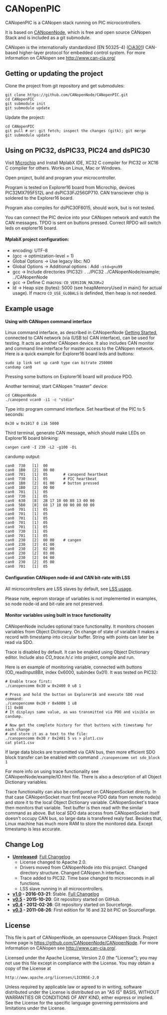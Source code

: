 CANopenPIC
==========

CANopenPIC is a CANopen stack running on PIC microcontrollers.

It is based on [CANopenNode](https://github.com/CANopenNode/CANopenNode),
which is free and open source CANopen Stack and is included as a git submodule.

CANopen is the internationally standardized (EN 50325-4)
([CiA301](http://can-cia.org/standardization/technical-documents))
CAN-based higher-layer protocol for embedded control system. For more
information on CANopen see http://www.can-cia.org/


Getting or updating the project
-------------------------------
Clone the project from git repository and get submodules:

    git clone https://github.com/CANopenNode/CANopenPIC.git
    cd CANopenPIC
    git submodule init
    git submodule update

Update the project:

    cd CANopenPIC
    git pull # or: git fetch; inspect the changes (gitk); git merge
    git submodule update

Using on PIC32, dsPIC33, PIC24 and dsPIC30
------------------------------------------
Visit [Microchip](http://www.microchip.com/) and Install MplabX IDE,
XC32 C compiler for PIC32 or XC16 C compiler for others.
Works on Linux, Mac or Windows.

Open project, build and program your microcontroller.

Program is tested on Explorer16 board from Microchip, devices
PIC32MX795F512L and dsPIC33FJ256GP710.
CAN transciever chip is soldered to the Explorer16 board.

Program also compiles for dsPIC30F6015, should work, but is not tested.

You can connect the PIC device into your CANopen network and
watch the CAN messages. TPDO is sent on buttons pressed. Correct RPDO
will switch leds on explorer16 board.

#### MplabX project configuration:
- encoding: UTF-8
- (gcc -> optimization-level = 1)
- Global Options -> Use legacy libc: NO
- Global Options -> Additional options : Add `-std=gnu99`
- gcc -> Include directories (PIC32): .
                                      ../PIC32
                                      ../CANopenNode/example;
                                      ../CANopenNode
- gcc -> Define C macros: `CO_VERSION_MAJOR=2`
- ld -> Heap size (bytes): 5000 (see heapMemoryUsed in main() for actual usage).
  If macro `CO_USE_GLOBALS` is definded, then heap is not needed.

Example usage
-------------

#### Using with CANopen command interface
Linux command interface, as described in CANopenNode
[Getting Started](https://github.com/CANopenNode/CANopenNode/blob/master/doc/gettingStarted.md),
connected to CAN network (via (USB to) CAN interface), can be used for testing.
It acts as another CANopen device. It also includes CAN monitor and command line
interface for master access to the CANopen network.
Here is a quick example for Explorer16 board leds and buttons:


    sudo ip link set up can0 type can bitrate 250000
    candump can0

Pressing some buttons on Explorer16 board will produce PDO.

Another terminal, start CANopen "master" device:

    cd CANopenNode
    ./canopend vcan0 -i1 -c "stdio"

Type into program command interface. Set heartbeat of the PIC to 5 seconds:

    0x30 w 0x1017 0 i16 5000

Third terminal, generate CAN message, which should make LEDs on Explorer16 board blinking:

    cangen can0 -I 230 -L2 -g100 -Di

candump output:

    can0  730   [1]  00
    can0  1B0   [2]  00 00
    can0  701   [1]  05       # canopend heartbeat
    can0  730   [1]  05       # PIC heartbeat
    can0  1B0   [2]  01 00    # button pressed
    can0  1B0   [2]  00 00
    can0  701   [1]  05
    can0  730   [1]  05
    can0  630   [8]  2B 17 10 00 88 13 00 00
    can0  5B0   [8]  60 17 10 00 00 00 00 00
    can0  701   [1]  05
    can0  701   [1]  05
    can0  701   [1]  05
    can0  701   [1]  05
    can0  701   [1]  05
    can0  730   [1]  05
    can0  701   [1]  05
    can0  230   [2]  00 00    # cangen
    can0  230   [2]  01 00
    can0  230   [2]  02 00
    can0  230   [2]  03 00
    can0  230   [2]  04 00
    can0  230   [2]  05 00
    can0  701   [1]  05

#### Configuration CANopen node-id and CAN bit-rate with LSS
All microcontrollers are LSS slaves by default, see
[LSS usage](https://github.com/CANopenNode/CANopenNode/blob/master/doc/LSSusage.md).

Please note, eeprom storage of variables is not implemented in examples, so
node node-id and bit-rate are not preserved.

#### Monitor variables using built in trace functionality
CANopenNode includes optional trace functionality. It monitors
choosen variables from Object Dictionary. On change of state of variable it
makes a record with timestamp into circular buffer. String with points can later
be read via SDO.

Trace is disabled by default. It can be enabled using Object Dictionary editor.
Include also *CO_trace.h/.c* into project, compile and run.

Here is en example of monitoring variable, connected with buttons
(OD_readInput8Bit, index 0x6000, subindex 0x01). It was tested on PIC32:

```
# Enable trace first:
./canopencomm 0x30 w 0x2400 0 u8 1

# Press and hold the button on Explorer16 and execute SDO read command:
./canopencomm 0x30 r 0x6000 1 u8
[1] 0x08
# It displays same value, as was transmitted via PDO and visible on candump.

# Now get the complete history for that buttons with timestamp for each change
# and store it as a text to the file:
./canopencomm 0x30 r 0x2401 5 vs > plot1.csv
cat plot1.csv
```
If large data blocks are transmitted via CAN bus, then more efficient SDO block
transfer can be enabled with command `./canopencomm set sdo_block 1`

For more info on using trace functionality see CANopenNode/example/IO.html
file. There is also a description of all Object Dictionary variables.

Trace functionality can also be configured on CANopenSocket directly. In that
case CANopenSocket must first receive PDO data from remote node(s) and store it
to the local Object Dictionary variable. CANopenSocket's trace then monitors
that variable. Text buffer is then read with the similar command as above. But
local SDO data access from CANopenSocket itself doesn't occupy CAN bus, so large
data is transfered realy fast. Besides that, Linux machine has much more RAM to
store the monitored data. Except timestamp is less accurate.


Change Log
----------
- **[Unreleased](https://github.com/CANopenNode/CANopenPIC/tree/HEAD)**: [Full Changelog](https://github.com/CANopenNode/CANopenPIC/compare/v1.0...master)
  - License changed to Apache 2.0.
  - Drivers moved from CANopenNode into this project. Changed directory structure. Changed CANopen.h interface.
  - Trace added to PIC32. Time base changed to microseconds in all functions.
  - LSS slave running in all microcontrollers.
- **[v1.0](https://github.com/CANopenNode/CANopenPIC/tree/v1.0) - 2016-03-21**: Stable. [Full Changelog](https://github.com/CANopenNode/CANopenPIC/compare/v0.5...v1.0)
- **[v0.5](https://github.com/CANopenNode/CANopenPIC/tree/v0.5) - 2015-10-20**: Git repository started on GitHub.
- **[v0.4](https://sourceforge.net/p/canopennode/code_complete/ci/master/tree/) - 2012-02-26**: Git repository started on Sourceforge.
- **[v0.3](https://sourceforge.net/projects/canopennode/files/canopennode/CANopenNode-3.00/) - 2011-08-26**: First edition for 16 and 32 bit PIC on SourceForge.


License
-------
This file is part of CANopenNode, an opensource CANopen Stack.
Project home page is <https://github.com/CANopenNode/CANopenNode>.
For more information on CANopen see <http://www.can-cia.org/>.

Licensed under the Apache License, Version 2.0 (the "License");
you may not use this file except in compliance with the License.
You may obtain a copy of the License at

    http://www.apache.org/licenses/LICENSE-2.0

Unless required by applicable law or agreed to in writing, software
distributed under the License is distributed on an "AS IS" BASIS,
WITHOUT WARRANTIES OR CONDITIONS OF ANY KIND, either express or implied.
See the License for the specific language governing permissions and
limitations under the License.
